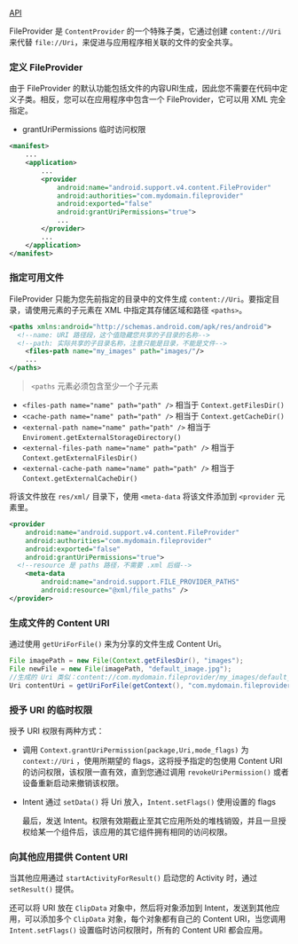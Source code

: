[API](https://developer.android.com/reference/android/support/v4/content/FileProvider.html)

FileProvider 是 `ContentProvider` 的一个特殊子类，它通过创建 `content://Uri` 来代替 `file://Uri`，来促进与应用程序相关联的文件的安全共享。



### 定义 FileProvider

由于 FileProvider 的默认功能包括文件的内容URI生成，因此您不需要在代码中定义子类。相反，您可以在应用程序中包含一个 FileProvider，它可以用 XML 完全指定。

* grantUriPermissions 临时访问权限

``` xml
<manifest>
    ...
    <application>
        ...
        <provider
            android:name="android.support.v4.content.FileProvider"
            android:authorities="com.mydomain.fileprovider"
            android:exported="false"
            android:grantUriPermissions="true">
            ...
        </provider>
        ...
    </application>
</manifest>
```



### 指定可用文件

FileProvider 只能为您先前指定的目录中的文件生成 `content://Uri`。要指定目录，请使用元素的子元素在 XML 中指定其存储区域和路径 `<paths>`。

``` xml
<paths xmlns:android="http://schemas.android.com/apk/res/android">
  <!--name: URI 路径段，这个值隐藏您共享的子目录的名称-->
  <!--path: 实际共享的子目录名称，注意只能是目录，不能是文件-->
    <files-path name="my_images" path="images/"/>
    ...
</paths>
```

> `<paths` 元素必须包含至少一个子元素

* `<files-path name="name" path="path" />` 相当于 `Context.getFilesDir()`
* `<cache-path name="name" path="path" />` 相当于 `Context.getCacheDir()`
* `<external-path name="name" path="path" />` 相当于 `Enviroment.getExternalStorageDirectory()`
* `<external-files-path name="name" path="path" />` 相当于 `Context.getExternalFilesDir()`
* `<external-cache-path name="name" path="path" />` 相当于 `Context.getExternalCacheDir()`

将该文件放在 `res/xml/` 目录下，使用 `<meta-data` 将该文件添加到 `<provider` 元素里。

``` xml
<provider
    android:name="android.support.v4.content.FileProvider"
    android:authorities="com.mydomain.fileprovider"
    android:exported="false"
    android:grantUriPermissions="true">
  <!--resource 是 paths 路径，不需要 .xml 后缀-->
    <meta-data
        android:name="android.support.FILE_PROVIDER_PATHS"
        android:resource="@xml/file_paths" />
</provider>

```



### 生成文件的 Content URI

通过使用 `getUriForFile()` 来为分享的文件生成 Content Uri。

``` java
File imagePath = new File(Context.getFilesDir(), "images");
File newFile = new File(imagePath, "default_image.jpg");
//生成的 Uri 类似：content://com.mydomain.fileprovider/my_images/default_image.jpg
Uri contentUri = getUriForFile(getContext(), "com.mydomain.fileprovider", newFile);
```



### 授予 URI 的临时权限

授予 URI 权限有两种方式：

* 调用 `Context.grantUriPermission(package,Uri,mode_flags)` 为 `context://Uri` ，使用所期望的 flags，这将授予指定的包使用 Content URI  的访问权限，该权限一直有效，直到您通过调用 `revokeUriPermission()` 或者设备重新启动来撤销该权限。

* Intent 通过 `setData()` 将 Uri 放入，`Intent.setFlags()` 使用设置的 flags

  最后，发送 Intent。权限有效期截止至其它应用所处的堆栈销毁，并且一旦授权给某一个组件后，该应用的其它组件拥有相同的访问权限。



### 向其他应用提供 Content URI

当其他应用通过 `startActivityForResult()` 启动您的 Activity 时，通过 `setResult()` 提供。

还可以将 URI 放在 `ClipData` 对象中，然后将对象添加到 Intent，发送到其他应用，可以添加多个 `ClipData` 对象，每个对象都有自己的 Content URI，当您调用 `Intent.setFlags()` 设置临时访问权限时，所有的 Content URI 都会应用。